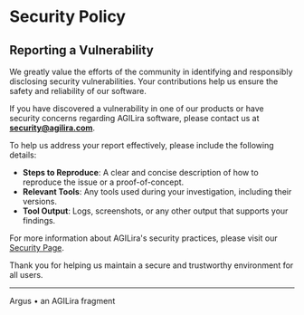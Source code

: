 # Security Policy

## Reporting a Vulnerability

We greatly value the efforts of the community in identifying and responsibly disclosing security vulnerabilities. Your contributions help us ensure the safety and reliability of our software.

If you have discovered a vulnerability in one of our products or have security concerns regarding AGILira software, please contact us at **security@agilira.com**.

To help us address your report effectively, please include the following details:

- **Steps to Reproduce**: A clear and concise description of how to reproduce the issue or a proof-of-concept.
- **Relevant Tools**: Any tools used during your investigation, including their versions.
- **Tool Output**: Logs, screenshots, or any other output that supports your findings.

For more information about AGILira's security practices, please visit our [Security Page](https://agilira.com/security).

Thank you for helping us maintain a secure and trustworthy environment for all users.

---

Argus • an AGILira fragment
